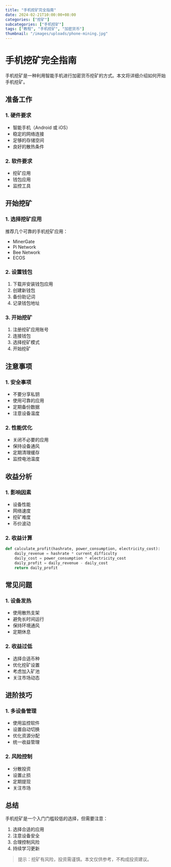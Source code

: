 ```yaml
---
title: "手机挖矿完全指南"
date: 2024-02-21T10:00:00+08:00
categories: ["挖矿"]
subcategories: ["手机挖矿"]
tags: ["教程", "手机挖矿", "加密货币"]
thumbnail: "/images/uploads/phone-mining.jpg"
---
```


# 手机挖矿完全指南

手机挖矿是一种利用智能手机进行加密货币挖矿的方式。本文将详细介绍如何开始手机挖矿。

## 准备工作

### 1. 硬件要求
- 智能手机（Android 或 iOS）
- 稳定的网络连接
- 足够的存储空间
- 良好的散热条件

### 2. 软件要求
- 挖矿应用
- 钱包应用
- 监控工具

## 开始挖矿

### 1. 选择挖矿应用
推荐几个可靠的手机挖矿应用：
- MinerGate
- Pi Network
- Bee Network
- ECOS

### 2. 设置钱包
1. 下载并安装钱包应用
2. 创建新钱包
3. 备份助记词
4. 记录钱包地址

### 3. 开始挖矿
1. 注册挖矿应用账号
2. 连接钱包
3. 选择挖矿模式
4. 开始挖矿

## 注意事项

### 1. 安全事项
- 不要分享私钥
- 使用可靠的应用
- 定期备份数据
- 注意设备温度

### 2. 性能优化
- 关闭不必要的应用
- 保持设备通风
- 定期清理缓存
- 监控电池温度

## 收益分析

### 1. 影响因素
- 设备性能
- 网络速度
- 挖矿难度
- 币价波动

### 2. 收益计算
```python
def calculate_profit(hashrate, power_consumption, electricity_cost):
    daily_revenue = hashrate * current_difficulty
    daily_cost = power_consumption * electricity_cost
    daily_profit = daily_revenue - daily_cost
    return daily_profit
```

## 常见问题

### 1. 设备发热
- 使用散热支架
- 避免长时间运行
- 保持环境通风
- 定期休息

### 2. 收益过低
- 选择合适币种
- 优化挖矿设置
- 考虑加入矿池
- 关注市场动态

## 进阶技巧

### 1. 多设备管理
- 使用监控软件
- 设置自动切换
- 优化资源分配
- 统一收益管理

### 2. 风险控制
- 分散投资
- 设置止损
- 定期提现
- 关注市场

## 总结

手机挖矿是一个入门门槛较低的选择，但需要注意：
1. 选择合适的应用
2. 注意设备安全
3. 合理控制风险
4. 持续学习更新

> 提示：挖矿有风险，投资需谨慎。本文仅供参考，不构成投资建议。 
